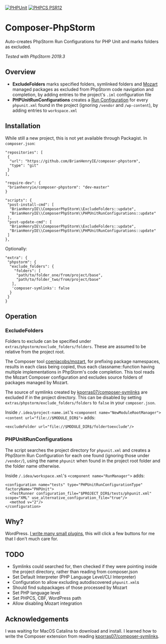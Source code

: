 [![PHPUnit ](https://img.shields.io/badge/PHPUnit-96%25%20coverage-28a745.svg)]() [![PHPCS PSR12](https://img.shields.io/badge/PHPCS-PSR%2012-f09f47.svg)](https://www.php-fig.org/psr/psr-12/)

# Composer-PhpStorm

Auto-creates PhpStorm Run Configurations for PHP Unit and marks folders as excluded.

*Tested with PhpStorm 2019.3*

## Overview

* **ExcludeFolders** marks specified folders, symlinked folders and [Mozart](https://github.com/coenjacobs/mozart) managed packages as excluded from PhpStorm code navigation and completion, by adding entries to the project's `.iml` configuration file
* **PHPUnitRunConfigurations** creates a [Run Configuration](https://www.jetbrains.com/help/phpstorm/creating-run-debug-configuration-for-tests.html) for every `phpunit.xml` found in the project (ignoring `/vendor` and `/wp-content`), by adding entries to `workspace.xml`

## Installation

While still a new project, this is not yet available through Packagist. In `composer.json`:

```
"repositories": [
 {
  "url": "https://github.com/BrianHenryIE/composer-phpstorm",
  "type": "git"
 }
],

"require-dev": {
 "brianhenryie/composer-phpstorm": "dev-master"
}

"scripts": {
 "post-install-cmd": [
  "BrianHenryIE\\ComposerPhpStorm\\ExcludeFolders::update",
  "BrianHenryIE\\ComposerPhpStorm\\PHPUnitRunConfigurations::update"
 ],
 "post-update-cmd": [
  "BrianHenryIE\\ComposerPhpStorm\\ExcludeFolders::update",
  "BrianHenryIE\\ComposerPhpStorm\\PHPUnitRunConfigurations::update"
 ]
},
```

Optionally:

```
"extra": {
 "phpstorm": {
  "exclude_folders": {
  	"folders": [
     "path/to/folder_one/from/project/base",
     "path/to/folder_two/from/project/base"    
   ],
   'composer-symlinks': false
  }
 }
}

```

## Operation

### ExcludeFolders

Folders to exclude can be specified under `extras/phpstorm/exclude_folders/folders`. These are assumed to be relative from the project root. 

The Composer tool [coenjacobs/mozart](https://github.com/coenjacobs/mozart), for prefixing package namespaces, results in each class being copied, thus each classname::function having multiple implementations in PhpStorm's code completion. This tool reads the Mozart Composer configuration and excludes source folders of packages managed by Mozart.

The source of symlinks created by [kporras07/composer-symlinks](https://github.com/kporras07/composer-symlinks) are excluded if in the project directory. This can be disabled by setting `extras/phpstorm/exclude_folders/folders` to `false` in your `composer.json`.

Inside `/.idea/project-name.iml`'s `<component name="NewModuleRootManager"> <content url="file://$MODULE_DIR$">` adds:
 
```
<excludeFolder url="file://$MODULE_DIR$/foldertoexclude"/>
```

### PHPUnitRunConfigurations

The script searches the project directory for `phpunit.xml` and creates a PhpStorm Run Configuration for each one found (ignoring those under `/vendor/`), using the name `phpunit` when found in the project root folder and the folder name otherwise.

Inside `/.idea/workspace.xml`'s `<component name="RunManager">` adds:

```
<configuration name="tests" type="PHPUnitRunConfigurationType" factoryName="PHPUnit">
  <TestRunner configuration_file="$PROJECT_DIR$/tests/phpunit.xml" scope="XML" use_alternative_configuration_file="true"/>
  <method v="2"/>
</configuration>
```
  
## Why?

WordPress. [I write many small plugins](https://github.com/BrianHenryIE/WordPress-Plugin-Boilerplate), this will click a few buttons for me that I don't much care for. 

## TODO

* Symlinks could searched for, then checked if they were pointing inside the project directory, rather than reading from composer.json
* Set Default Interpreter (PHP Language Level/CLI Interpreter)
* Configuration to allow excluding autodiscovered `phpunit.xml`s
* Should find subpackages of those processed by Mozart 
* Set PHP language level
* Set PHPCS, CBF, WordPress path
* Allow disabling Mozart integration

## Acknowledgements

I was waiting for MacOS Catalina to download and install. I learned how to write the Composer extension from reading [kporras07/composer-symlinks](https://github.com/kporras07/composer-symlinks).